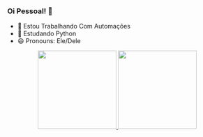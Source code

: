 ### Oi Pessoal! 👋

- 🔭 Estou Trabalhando Com Automações
- 🌱 Estudando Python
- 😄 Pronouns: Ele/Dele
<div align="center">
  <a href="https://github.com/PauloVitorBots">
  <img height="180em" src="https://github-readme-stats.vercel.app/api?username=PauloVitorBots&show_icons=true&theme=blue&include_all_commits=true&count_private=true"/>
  <img height="180em" src="https://github-readme-stats.vercel.app/api/top-langs/?username=PauloVitorBots&layout=compact&langs_count=7&theme=dracula"/>
</div>

